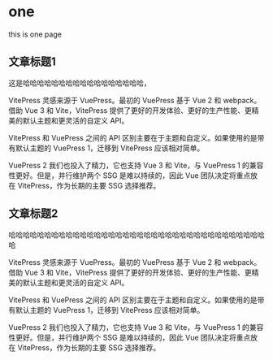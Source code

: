 # one

this is one page

## 文章标题1

这是哈哈哈哈哈哈哈哈哈哈哈哈哈哈哈哈哈，

VitePress 灵感来源于 VuePress。最初的 VuePress 基于 Vue 2 和 webpack。借助 Vue 3 和 Vite，VitePress 提供了更好的开发体验、更好的生产性能、更精美的默认主题和更灵活的自定义 API。

VitePress 和 VuePress 之间的 API 区别主要在于主题和自定义。如果使用的是带有默认主题的 VuePress 1，迁移到 VitePress 应该相对简单。

VuePress 2 我们也投入了精力，它也支持 Vue 3 和 Vite，与 VuePress 1 的兼容性更好。但是，并行维护两个 SSG 是难以持续的，因此 Vue 团队决定将重点放在 VitePress，作为长期的主要 SSG 选择推荐。

## 文章标题2

哈哈哈哈哈哈哈哈哈哈哈哈哈哈哈哈哈哈哈哈哈哈哈哈哈哈哈哈哈哈哈哈哈哈哈哈哈

VitePress 灵感来源于 VuePress。最初的 VuePress 基于 Vue 2 和 webpack。借助 Vue 3 和 Vite，VitePress 提供了更好的开发体验、更好的生产性能、更精美的默认主题和更灵活的自定义 API。

VitePress 和 VuePress 之间的 API 区别主要在于主题和自定义。如果使用的是带有默认主题的 VuePress 1，迁移到 VitePress 应该相对简单。

VuePress 2 我们也投入了精力，它也支持 Vue 3 和 Vite，与 VuePress 1 的兼容性更好。但是，并行维护两个 SSG 是难以持续的，因此 Vue 团队决定将重点放在 VitePress，作为长期的主要 SSG 选择推荐。

